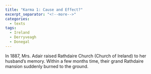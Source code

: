 ```yaml
---
title: "Karma 1: Cause and Effect?"
excerpt_separator: "<!--more-->"
categories:
  - texts
tags:
  - Ireland
  - Derryveagh
  - Donegal
---
```

In 1887, Mrs. Adair raised Rathdaire Church (Church of Ireland) to her husband’s memory. Within a few months time, their grand Rathdaire mansion suddenly burned to the ground.
